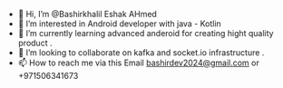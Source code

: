 - 👋 Hi, I’m @Bashirkhalil Eshak AHmed 
- 👀 I’m interested in Android developer with java - Kotlin 
- 🌱 I’m currently learning advanced anderoid for creating hight quality product .
- 💞️ I’m looking to collaborate on kafka and socket.io infrastructure  .
- 📫 How to reach me via this Email bashirdev2024@gmail.com or +971506341673

<!---
Bashirkhalil/Bashirkhalil is a ✨ special ✨ repository because its `README.md` (this file) appears on your GitHub profile.
You can click the Preview link to take a look at your changes.
--->
